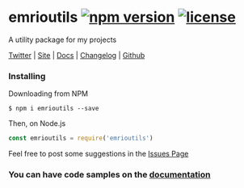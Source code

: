 # emrioutils [![npm version][version-img]][npm-package-url] [![license][license-img]][license-url]


A utility package for my projects

[Twitter][twitter-url] |
[Site][site-url] |
[Docs][docs-url] |
[Changelog][changelog-url] |
[Github][github-url]


### Installing

Downloading from NPM

```shell
$ npm i emrioutils --save
```

Then, on Node.js

```js
const emrioutils = require('emrioutils')
```

Feel free to post some suggestions in the [Issues Page][issues-url]

### You can have code samples on the [documentation][docs-url]



[npm-package-url]: https://www.npmjs.com/package/emrioutils
[docs-url]: //emrio.fr/projects/emrioutils/docs
[license-url]: https://raw.githubusercontent.com/TheEmrio/emrioutils/master/LICENSE
[site-url]: https://emrio.fr/emrioutils
[twitter-url]: https://twitter.com/TheEmrio
[github-url]: https://github.com/TheEmrio/emrioutils
[changelog-url]: https://github.com/TheEmrio/emrioutils/blob/master/CHANGELOG.md
[issues-url]: https://github.com/TheEmrio/emrioutils/issues/

[version-img]: https://img.shields.io/npm/v/emrioutils.svg
[license-img]: https://img.shields.io/npm/l/emrioutils.svg
